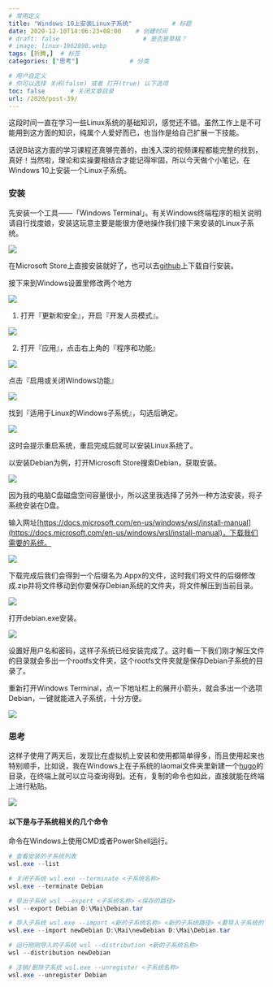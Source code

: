```yaml
---
# 常用定义
title: "Windows 10上安装Linux子系统"           # 标题
date: 2020-12-10T14:06:23+08:00    # 创建时间
# draft: false                       # 是否是草稿？
# image: linux-1962898.webp
tags: [折腾,]  # 标签
categories: ["思考"]              # 分类

# 用户自定义
# 你可以选择 关闭(false) 或者 打开(true) 以下选项
toc: false       # 关闭文章目录
url: /2020/post-39/
---
```


这段时间一直在学习一些Linux系统的基础知识，感觉还不错。虽然工作上是不可能用到这方面的知识，纯属个人爱好而已，也当作是给自己扩展一下技能。

话说B站这方面的学习课程还真够完善的，由浅入深的视频课程都能完整的找到，真好！当然啦，理论和实操要相结合才能记得牢固，所以今天做个小笔记，在Windows 10上安装一个Linux子系统。

### 安装

先安装一个工具——「Windows Terminal」。有关Windows终端程序的相关说明请自行找度娘，安装这玩意主要是能很方便地操作我们接下来安装的Linux子系统。

![](https://sdn.qylao.com/laomai/2023/02/27/163fc2d90a8c05-1.webp)

在Microsoft Store上直接安装就好了，也可以去[github](https://github.com/microsoft/terminal)上下载自行安装。

接下来到Windows设置里修改两个地方

![](https://sdn.qylao.com/laomai/2023/02/27/163fc2d90af69a-1.webp)

1. 打开『更新和安全』，开启『开发人员模式』。

![](https://sdn.qylao.com/laomai/2023/02/27/163fc2d90b637a-1.webp)

2. 打开『应用』，点击右上角的『程序和功能』

![](https://sdn.qylao.com/laomai/2023/02/27/163fc2d90bce45-1.webp)

点击『启用或关闭Windows功能』

![](https://sdn.qylao.com/laomai/2023/02/27/163fc2d90c48db-1.webp)

找到『适用于Linux的Windows子系统』，勾选后确定。

![](https://sdn.qylao.com/laomai/2023/02/27/163fc2d90cbff6-1.webp)

这时会提示重启系统，重启完成后就可以安装Linux系统了。

以安装Debian为例，打开Microsoft Store搜索Debian，获取安装。

![](https://sdn.qylao.com/laomai/2023/02/27/163fc2d90d2977-1.webp)

因为我的电脑C盘磁盘空间容量很小，所以这里我选择了另外一种方法安装，将子系统安装在D盘。

输入网址[https://docs.microsoft.com/en-us/windows/wsl/install-manual](https://docs.microsoft.com/en-us/windows/wsl/install-manual)，下载我们需要的系统。

![](https://sdn.qylao.com/laomai/2023/02/27/163fc2d90d9bff-1.webp)

下载完成后我们会得到一个后缀名为.Appx的文件，这时我们将文件的后缀修改成.zip并将文件移动到你要保存Debian系统的文件夹，将文件解压到当前目录。

![](https://sdn.qylao.com/laomai/2023/02/27/163fc2d90e05eb-1.webp)

打开debian.exe安装。

![](https://sdn.qylao.com/laomai/2023/02/27/163fc2d90e6abe-1.webp)

设置好用户名和密码，这样子系统已经安装完成了。这时看一下我们刚才解压文件的目录就会多出一个rootfs文件夹，这个rootfs文件夹就是保存Debian子系统的目录了。

重新打开Windows Terminal，点一下地址栏上的展开小箭头，就会多出一个选项Debian，一键就能进入子系统，十分方便。

![](https://sdn.qylao.com/laomai/2023/02/27/163fc2d90ece32-1.webp)

### 思考

这样子使用了两天后，发现比在虚拟机上安装和使用都简单得多，而且使用起来也特别顺手，比如说，我在Windows上在子系统的laomai文件夹里新建一个[hugo](Hugo.md)的目录，在终端上就可以立马查询得到。还有，复制的命令也如此，直接就能在终端上进行粘贴。

![](https://sdn.qylao.com/laomai/2023/02/27/163fc2d90f2ecc-1.webp)

#### 以下是与子系统相关的几个命令

命令在Windows上使用CMD或者PowerShell运行。

```powershell
# 查看安装的子系统列表
wsl.exe --list

# 关闭子系统 wsl.exe --terminate <子系统名称>
wsl.exe --terminate Debian

# 导出子系统 wsl --export <子系统名称> <保存的路径>
wsl --export Debian D:\Mai\Debian.tar

# 导入子系统 wsl.exe --import <新的子系统名称> <新的子系统路径> <要导入子系统的tar压缩文件路径及名称>
wsl.exe --import newDebian D:\Mai\newDebian D:\Mai\Debian.tar

# 运行刚刚导入的子系统 wsl --distribution <新的子系统名称>
wsl --distribution newDebian

# 注销/删除子系统 wsl.exe --unregister <子系统名称>
wsl.exe --unregister Debian
```